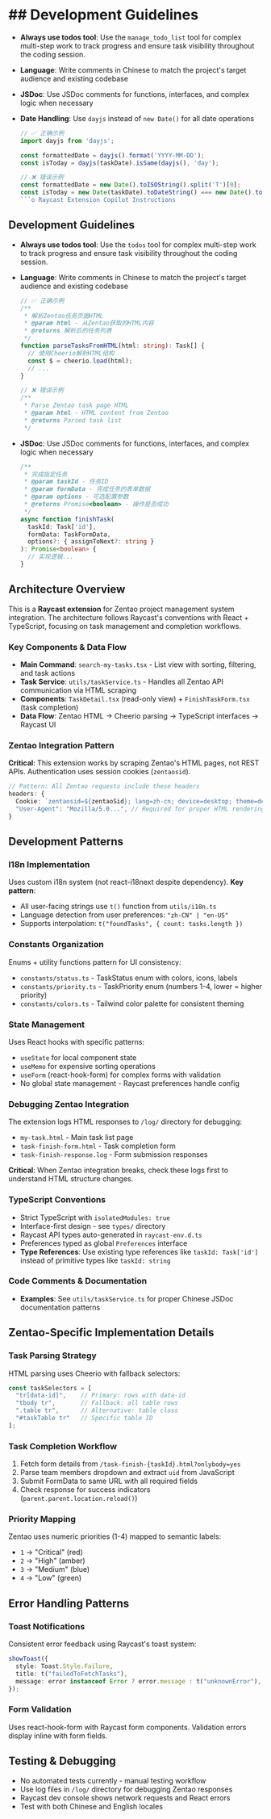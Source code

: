 # ## Development Guidelines

- **Always use todos tool**: Use the `manage_todo_list` tool for complex multi-step work to track progress and ensure task visibility throughout the coding session.

- **Language**: Write comments in Chinese to match the project's target audience and existing codebase

- **JSDoc**: Use JSDoc comments for functions, interfaces, and complex logic when necessary

- **Date Handling**: Use `dayjs` instead of `new Date()` for all date operations
  ```typescript
  // ✅ 正确示例
  import dayjs from 'dayjs';
  
  const formattedDate = dayjs().format('YYYY-MM-DD');
  const isToday = dayjs(taskDate).isSame(dayjs(), 'day');
  
  // ❌ 错误示例
  const formattedDate = new Date().toISOString().split('T')[0];
  const isToday = new Date(taskDate).toDateString() === new Date().toDateString();
  ```o Raycast Extension Copilot Instructions

## Development Guidelines

- **Always use todos tool**: Use the `todos` tool for complex multi-step work to track progress and ensure task visibility throughout the coding session.

- **Language**: Write comments in Chinese to match the project's target audience and existing codebase
  ```typescript
  // ✅ 正确示例
  /**
   * 解析Zentao任务页面HTML
   * @param html - 从Zentao获取的HTML内容
   * @returns 解析后的任务列表
   */
  function parseTasksFromHTML(html: string): Task[] {
    // 使用Cheerio解析HTML结构
    const $ = cheerio.load(html);
    // ...
  }
  
  // ❌ 错误示例
  /**
   * Parse Zentao task page HTML
   * @param html - HTML content from Zentao
   * @returns Parsed task list
   */
  ```

- **JSDoc**: Use JSDoc comments for functions, interfaces, and complex logic when necessary
  ```typescript
  /**
   * 完成指定任务
   * @param taskId - 任务ID
   * @param formData - 完成任务的表单数据
   * @param options - 可选配置参数
   * @returns Promise<boolean> - 操作是否成功
   */
  async function finishTask(
    taskId: Task['id'], 
    formData: TaskFormData,
    options?: { assignToNext?: string }
  ): Promise<boolean> {
    // 实现逻辑...
  }
  ```

## Architecture Overview

This is a **Raycast extension** for Zentao project management system integration. The architecture follows Raycast's conventions with React + TypeScript, focusing on task management and completion workflows.

### Key Components & Data Flow
- **Main Command**: `search-my-tasks.tsx` - List view with sorting, filtering, and task actions
- **Task Service**: `utils/taskService.ts` - Handles all Zentao API communication via HTML scraping
- **Components**: `TaskDetail.tsx` (read-only view) + `FinishTaskForm.tsx` (task completion)
- **Data Flow**: Zentao HTML → Cheerio parsing → TypeScript interfaces → Raycast UI

### Zentao Integration Pattern
**Critical**: This extension works by scraping Zentao's HTML pages, not REST APIs. Authentication uses session cookies (`zentaosid`).

```typescript
// Pattern: All Zentao requests include these headers
headers: {
  Cookie: `zentaosid=${zentaoSid}; lang=zh-cn; device=desktop; theme=default; keepLogin=on; za=${username}`,
  "User-Agent": "Mozilla/5.0...", // Required for proper HTML rendering
}
```

## Development Patterns

### I18n Implementation
Uses custom i18n system (not react-i18next despite dependency). **Key pattern**:
- All user-facing strings use `t()` function from `utils/i18n.ts`
- Language detection from user preferences: `"zh-CN" | "en-US"`
- Supports interpolation: `t("foundTasks", { count: tasks.length })`

### Constants Organization
Enums + utility functions pattern for UI consistency:
- `constants/status.ts` - TaskStatus enum with colors, icons, labels
- `constants/priority.ts` - TaskPriority enum (numbers 1-4, lower = higher priority)
- `constants/colors.ts` - Tailwind color palette for consistent theming

### State Management
Uses React hooks with specific patterns:
- `useState` for local component state
- `useMemo` for expensive sorting operations
- `useForm` (react-hook-form) for complex forms with validation
- No global state management - Raycast preferences handle config

### Debugging Zentao Integration
The extension logs HTML responses to `/log/` directory for debugging:
- `my-task.html` - Main task list page
- `task-finish-form.html` - Task completion form
- `task-finish-response.log` - Form submission responses

**Critical**: When Zentao integration breaks, check these logs first to understand HTML structure changes.

### TypeScript Conventions
- Strict TypeScript with `isolatedModules: true`
- Interface-first design - see `types/` directory
- Raycast API types auto-generated in `raycast-env.d.ts`
- Preferences typed as global `Preferences` interface
- **Type References**: Use existing type references like `taskId: Task['id']` instead of primitive types like `taskId: string`

### Code Comments & Documentation
- **Examples**: See `utils/taskService.ts` for proper Chinese JSDoc documentation patterns

## Zentao-Specific Implementation Details

### Task Parsing Strategy
HTML parsing uses Cheerio with fallback selectors:
```typescript
const taskSelectors = [
  "tr[data-id]",    // Primary: rows with data-id
  "tbody tr",       // Fallback: all table rows
  ".table tr",      // Alternative: table class
  "#taskTable tr"   // Specific table ID
];
```

### Task Completion Workflow
1. Fetch form details from `/task-finish-{taskId}.html?onlybody=yes`
2. Parse team members dropdown and extract `uid` from JavaScript
3. Submit FormData to same URL with all required fields
4. Check response for success indicators (`parent.parent.location.reload()`)

### Priority Mapping
Zentao uses numeric priorities (1-4) mapped to semantic labels:
- `1` → "Critical" (red) 
- `2` → "High" (amber)
- `3` → "Medium" (blue)
- `4` → "Low" (green)

## Error Handling Patterns

### Toast Notifications
Consistent error feedback using Raycast's toast system:
```typescript
showToast({
  style: Toast.Style.Failure,
  title: t("failedToFetchTasks"),
  message: error instanceof Error ? error.message : t("unknownError"),
});
```

### Form Validation
Uses react-hook-form with Raycast form components. Validation errors display inline with form fields.

## Testing & Debugging
- No automated tests currently - manual testing workflow
- Use log files in `/log/` directory for debugging Zentao responses
- Raycast dev console shows network requests and React errors
- Test with both Chinese and English locales